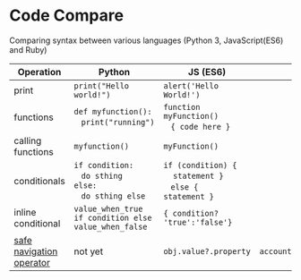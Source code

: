 # Code Compare
Comparing syntax between various languages (Python 3, JavaScript(ES6) and Ruby)



 Operation | Python | JS (ES6) | Ruby
|---|---|---|---|
| print | `print("Hello world!")` | `alert('Hello World!')` | |
| functions | `def myfunction():`<br>&nbsp;&nbsp;&nbsp;`print("running")` | `function myFunction()`<br>&nbsp;&nbsp; `{ code here }`| |
| calling functions | `myfunction()` | `myFunction()`| |
| conditionals | `if condition:`<br>&nbsp;&nbsp;&nbsp;`do sthing`<br>`else:`<br>&nbsp;&nbsp;&nbsp;`do sthing else`| `if (condition) {`<br>&nbsp;&nbsp;&nbsp; `statement }` <br>&nbsp;&nbsp;&nbsp;`else {` <br>`statement }` | |
| inline conditional | `value_when_true if condition else value_when_false`| `{ condition? 'true':'false'}`| |
| [safe navigation operator](https://mitrev.net/ruby/2015/11/13/the-operator-in-ruby/)| not yet| `obj.value?.property`|`account&.username&.address`|| |

